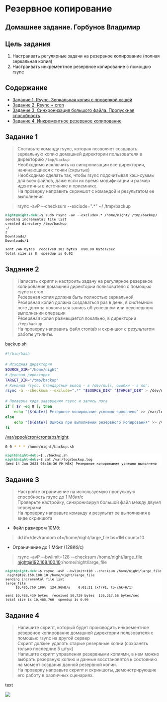 # Резервное копирование
## Домашнее задание. Горбунов Владимир

## Цель задания
1. Настраивать регулярные задачи на резервное копирование (полная зеркальная копия)
2. Настраивать инкрементное резервное копирование с помощью rsync

## Содержание

- [Задание 1. Rsync. Зеркальная копия с проверкой хэшей](#Задание-1)
- [Задание 2. Rsync + cron](#Задание-2)  
- [Задание 3. Синхронизация большого файла. Пропускная способность](#Задание-3) 
- [Задание 4. Инкрементное резервное копирование](#Задание-4)  


## Задание 1
> Составьте команду rsync, которая позволяет создавать зеркальную копию домашней директории пользователя в директорию `/tmp/backup` </br>
Необходимо исключить из синхронизации все директории, начинающиеся с точки (скрытые)</br>
Необходимо сделать так, чтобы rsync подсчитывал хэш-суммы для всех файлов, даже если их время модификации и размер идентичны в источнике и приемнике.</br>
На проверку направить скриншот с командой и результатом ее выполнения</br>

>rsync -avP --checksum --exclude=".*" ~/ /tmp/backup

![](./img/task1.jpg)



## Задание 2
> Написать скрипт и настроить задачу на регулярное резервное копирование домашней директории пользователя с помощью rsync и cron.</br>
Резервная копия должна быть полностью зеркальной</br>
Резервная копия должна создаваться раз в день, в системном логе должна появляться запись об успешном или неуспешном выполнении операции</br>
Резервная копия размещается локально, в директории `/tmp/backup`</br>
На проверку направить файл crontab и скриншот с результатом работы утилиты.

[backup.sh](./backup.sh)
```bash
#!/bin/bash

# Исходная директория
SOURCE_DIR="/home/night"
# Целевая директория
TARGET_DIR="/tmp/backup"
# Команда rsync. Cтандартный вывод - в /dev/null, ошибки - в лог.
rsync -a --checksum --exclude=".*" "$SOURCE_DIR" "$TARGET_DIR" > /dev/null 2>> /var/log/backup.log

# Проверка кода завершения rsync и запись лога
if [ $? -eq 0 ]; then
    echo "[$(date)] Резервное копирование успешно выполнено" >> /var/log/backup.log
else
    echo "[$(date)] Ошибка при выполнении резервного копирования" >> /var/log/backup.log
fi

```
[/var/spool/cron/crontabs/night](./night):
```bash
0 0 * * * /home/night/backup.sh
```
![](./img/task2.jpg)


## Задание 3

> Настройте ограничение на используемую пропускную способность rsync до 1 Мбит/c </br>
Проверьте настройку, синхронизируя большой файл между двумя серверами</br>
На проверку направьте команду и результат ее выполнения в виде скриншота

- Файл размером 10Мб:
>dd if=/dev/random of=/home/night/large_file bs=1M count=10

- Ограничение до 1 Мбит (128Кб/c)
>rsync -avP --bwlimit=128 --checksum /home/night/large_file  night@192.168.100.10:/home/night/large_file

![](./img/task3.jpg)


## Задание 4
> Напишите скрипт, который будет производить инкрементное резервное копирование домашней директории пользователя с помощью rsync на другой сервер </br>
Скрипт должен удалять старые резервные копии (сохранять только последние 5 штук) </br>
Напишите скрипт управления резервными копиями, в нем можно выбрать резервную копию и данные восстановятся к состоянию на момент создания данной резервной копии.</br>
На проверку направьте скрипт и скриншоты, демонстрирующие его работу в различных сценариях.

text

![](./img/task4.jpg)